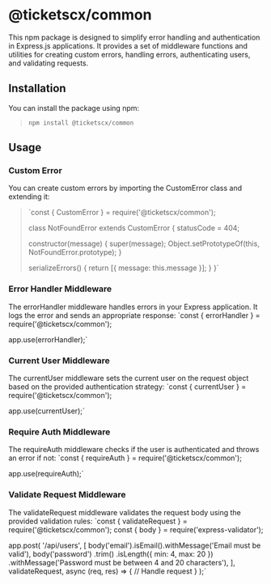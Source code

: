 # **@ticketscx/common**

This npm package is designed to simplify error handling and authentication in Express.js applications. It provides a set of middleware functions and utilities for creating custom errors, handling errors, authenticating users, and validating requests.

## **Installation**

You can install the package using npm:

> `npm install @ticketscx/common`

## **Usage**

### Custom Error

You can create custom errors by importing the CustomError class and extending it:

> `const { CustomError } = require('@ticketscx/common');
>
> class NotFoundError extends CustomError {
> statusCode = 404;
>
> constructor(message) {
> super(message);
> Object.setPrototypeOf(this, NotFoundError.prototype);
> }
>
> serializeErrors() {
> return [{ message: this.message }];
> }
> }`

### Error Handler Middleware

The errorHandler middleware handles errors in your Express application. It logs the error and sends an appropriate response:
`const { errorHandler } = require('@ticketscx/common');

app.use(errorHandler);`

### Current User Middleware

The currentUser middleware sets the current user on the request object based on the provided authentication strategy:
`const { currentUser } = require('@ticketscx/common');

app.use(currentUser);`

### Require Auth Middleware

The requireAuth middleware checks if the user is authenticated and throws an error if not:
`const { requireAuth } = require('@ticketscx/common');

app.use(requireAuth);`

### Validate Request Middleware

The validateRequest middleware validates the request body using the provided validation rules:
`const { validateRequest } = require('@ticketscx/common');
const { body } = require('express-validator');

app.post(
'/api/users',
[
body('email').isEmail().withMessage('Email must be valid'),
body('password')
.trim()
.isLength({ min: 4, max: 20 })
.withMessage('Password must be between 4 and 20 characters'),
],
validateRequest,
async (req, res) => {
// Handle request
}
);`
